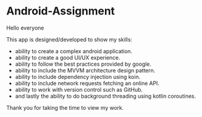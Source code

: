 # Android-Assignment
Hello everyone

This app is designed/developed to show my skills:

- ability to create a complex android application.
- ability to create a good UI/UX experience.
- ability to follow the best practices provided by google.
- ability to include the MVVM architecture design pattern.
- ability to include dependency injection using koin.
- ability to include network requests fetching an online API.
- ability to work with version control such as GitHub.
- and lastly the ability to do background threading using kotlin coroutines.

Thank you for taking the time to view my work.
